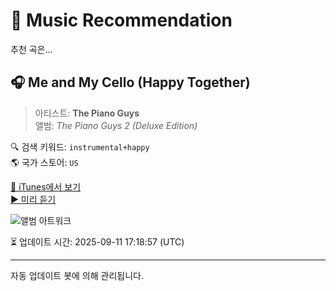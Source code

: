 
# 🎵 Music Recommendation

추천 곡은...

## 🎧 Me and My Cello (Happy Together)  
> 아티스트: **The Piano Guys**  
> 앨범: _The Piano Guys 2 (Deluxe Edition)_  

🔍 검색 키워드: `instrumental+happy`  
🌎 국가 스토어: `US`

[🔗 iTunes에서 보기](https://music.apple.com/us/album/me-and-my-cello-happy-together/637836863?i=637837001&uo=4)  
[▶️ 미리 듣기](https://audio-ssl.itunes.apple.com/itunes-assets/AudioPreview112/v4/20/7e/ae/207eae45-ad25-7214-9b7f-9da9a848f47e/mzaf_191641047873886288.plus.aac.p.m4a)

![앨범 아트워크](https://is1-ssl.mzstatic.com/image/thumb/Music124/v4/39/de/d1/39ded19f-5fa5-df13-58a9-4dc5aa1aa934/886443953482.jpg/100x100bb.jpg)

⏳ 업데이트 시간: 2025-09-11 17:18:57 (UTC)

---
자동 업데이트 봇에 의해 관리됩니다.

